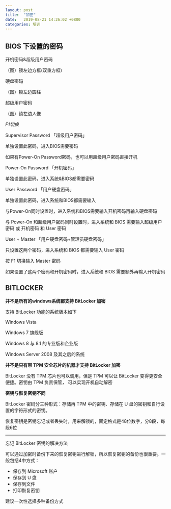 ```yaml
---
layout: post
title:  "加密"
date:   2019-08-21 14:26:02 +0800
categories: 培训
---
```




## BIOS 下设置的密码

开机密码&超级用户密码

（图）锁左边方框(双重方框)

硬盘密码

（图）锁左边圆柱

超级用户密码

（图）锁左边人像

*F1切换*  



Supervisor Password 「超级用户密码」

单独设置此密码，进入BIOS需要密码

如果有Power-On Password密码，也可以用超级用户密码直接开机



Power-On Password 「开机密码」

单独设置此密码，进入系统&BIOS都需要密码



User Password 「用户硬盘密码」

单独设置此密码，进入系统和BIOS都需要输入

与Power-On同时设置时，进入系统和BIOS需要输入开机密码再输入硬盘密码

与 Power-On 和超级用户密码同时设置时，进入系统和 BIOS 需要输入超级用户密码 或 开机密码 和 User 密码



User + Master 「用户硬盘密码+管理员硬盘密码」

只设置这两个密码，进入系统和 BIOS 都需要输入 User 密码

按 F1 切换输入 Master 密码

如果设置了这两个密码和开机密码时，进入系统和 BIOS 需要额外再输入开机密码



## BITLOCKER

**并不是所有的windows系统都支持 BitLocker 加密**

支持 BitLocker 功能的系统版本如下

Windows Vista

Windows 7 旗舰版

Windows 8 与 8.1 的专业版和企业版

Windows Server 2008 及其之后的系统



**并不是只有带 TPM 安全芯片的机器才支持 BitLocker 加密**

BitLocker 没有 TPM 芯片也可以调用，但是 TPM 可以让 BitLocker 变得更安全便捷。密钥由 TPM 负责保管， 可以实现开机自动解密



**密钥与恢复密钥不同**

BitLocker 密码分三种形式：存储再 TPM 中的密钥、存储在 U 盘的密钥和自行设置的字符形式的密钥。

恢复密钥是密钥忘记或者丢失时，用来解锁的，固定格式是48位数字，分8段，每段6位



****

忘记 BitLocker 密钥的解决方法

可以通过加密时备份下来的恢复密钥进行解锁，所以恢复密钥的备份也很重要。一般包括4中方式：

* 保存到 Microsoft 账户
* 保存到 U 盘
* 保存到文件
* 打印恢复密钥

建议一次性选择多种备份方式
